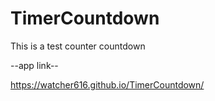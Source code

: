 # TimerCountdown
 
This is a test counter countdown


--app link--

https://watcher616.github.io/TimerCountdown/
